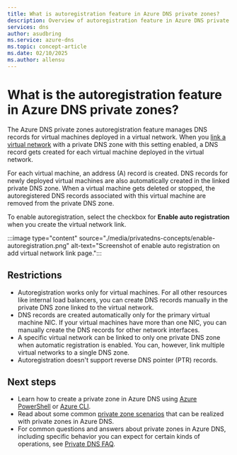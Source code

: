 ```yaml
---
title: What is autoregistration feature in Azure DNS private zones?
description: Overview of autoregistration feature in Azure DNS private zones.
services: dns
author: asudbring
ms.service: azure-dns
ms.topic: concept-article
ms.date: 02/10/2025
ms.author: allensu
---
```


# What is the autoregistration feature in Azure DNS private zones?

The Azure DNS private zones autoregistration feature manages DNS records for virtual machines deployed in a virtual network. When you [link a virtual network](./private-dns-virtual-network-links.md) with a private DNS zone with this setting enabled, a DNS record gets created for each virtual machine deployed in the virtual network. 

For each virtual machine, an address (A) record is created. DNS records for newly deployed virtual machines are also automatically created in the linked private DNS zone. When a virtual machine gets deleted or stopped, the autoregistered DNS records associated with this virtual machine are removed from the private DNS zone.

To enable autoregistration, select the checkbox for **Enable auto registration** when you create the virtual network link.

:::image type="content" source="./media/privatedns-concepts/enable-autoregistration.png" alt-text="Screenshot of enable auto registration on add virtual network link page.":::

## Restrictions

* Autoregistration works only for virtual machines. For all other resources like internal load balancers, you can create DNS records manually in the private DNS zone linked to the virtual network.
* DNS records are created automatically only for the primary virtual machine NIC. If your virtual machines have more than one NIC, you can manually create the DNS records for other network interfaces.
* A specific virtual network can be linked to only one private DNS zone when automatic registration is enabled. You can, however, link multiple virtual networks to a single DNS zone.
* Autoregistration doesn't support reverse DNS pointer (PTR) records.

## Next steps

* Learn how to create a private zone in Azure DNS using [Azure PowerShell](./private-dns-getstarted-powershell.md) or [Azure CLI](./private-dns-getstarted-cli.md).
* Read about some common [private zone scenarios](./private-dns-scenarios.md) that can be realized with private zones in Azure DNS.
* For common questions and answers about private zones in Azure DNS, including specific behavior you can expect for certain kinds of operations, see [Private DNS FAQ](./dns-faq-private.yml).
